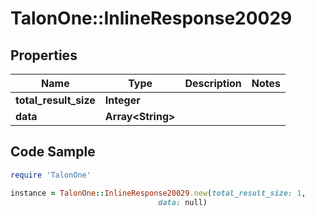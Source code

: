 # TalonOne::InlineResponse20029

## Properties

Name | Type | Description | Notes
------------ | ------------- | ------------- | -------------
**total_result_size** | **Integer** |  | 
**data** | **Array&lt;String&gt;** |  | 

## Code Sample

```ruby
require 'TalonOne'

instance = TalonOne::InlineResponse20029.new(total_result_size: 1,
                                 data: null)
```


